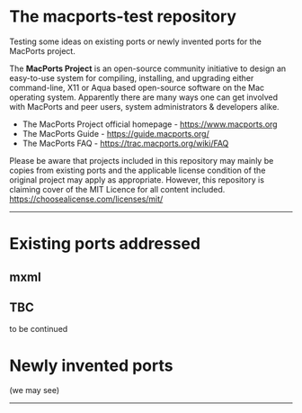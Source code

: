 # The macports-test repository
Testing some ideas on existing ports or newly invented ports for the MacPorts project.

The **MacPorts Project** is an open-source community initiative to design an easy-to-use system for compiling, installing, and upgrading either command-line, X11 or Aqua based open-source software on the Mac operating system. Apparently there are many ways one can get involved with MacPorts and peer users, system administrators & developers alike.

- The MacPorts Project official homepage - https://www.macports.org
- The MacPorts Guide - https://guide.macports.org/
- The MacPorts FAQ - https://trac.macports.org/wiki/FAQ

Please be aware that projects included in this repository may mainly be copies from existing ports and the applicable license condition of the original project may apply as appropriate. However, this repository is claiming cover of the MIT Licence for all content included. https://choosealicense.com/licenses/mit/
- - - 
# Existing ports addressed 
## mxml

## TBC
to be continued

# Newly invented ports
(we may see)
- - - 
